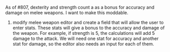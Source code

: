 As of #807, dexterity and strength count a as a bonus for accuracy and damage on melee weapons. I want to make this moddable.

1.  modify melee weapon editor and create a field that will allow the user to enter stats. These stats will give a bonus to the accuracy and damage of the weapon. For example, if strength is 5, the calculations will add 5 damage to the attack. We will need one stat for accuracy and another stat for damage, so the editor also needs an input for each of them.

